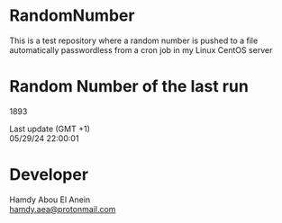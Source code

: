 # RandomNumber    
This is a test repository where a random number is pushed to a file automatically passwordless from a cron job in my Linux CentOS server    
# Random Number of the last run   
1893
      
Last update (GMT +1)    
05/29/24 22:00:01
# Developer    
Hamdy Abou El Anein   
hamdy.aea@protonmail.com
